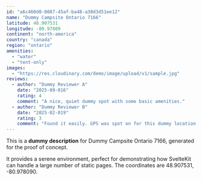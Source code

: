 ```yaml
---
id: "a6c460d0-0087-45af-ba48-a30d3d51ee12"
name: "Dummy Campsite Ontario 7166"
latitude: 48.907531
longitude: -80.97809
continent: "north-america"
country: "canada"
region: "ontario"
amenities:
  - "water"
  - "tent-only"
images:
  - "https://res.cloudinary.com/demo/image/upload/v1/sample.jpg"
reviews:
  - author: "Dummy Reviewer A"
    date: "2025-09-016"
    rating: 4
    comment: "A nice, quiet dummy spot with some basic amenities."
  - author: "Dummy Reviewer B"
    date: "2025-02-019"
    rating: 3
    comment: "Found it easily. GPS was spot on for this dummy location."
---
```


This is a **dummy description** for Dummy Campsite Ontario 7166, generated for the proof of concept.

It provides a serene environment, perfect for demonstrating how SvelteKit can handle a large number of static pages. The coordinates are 48.907531, -80.978090.
